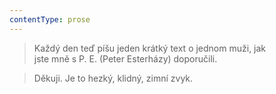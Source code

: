 ```yaml
---
contentType: prose
---
```


>   

>   

>   

> Každý den teď píšu jeden krátký text o jednom muži, jak  
> jste mně s P. E. (Peter Esterházy) doporučili.

> Děkuji. Je to hezký, klidný, zimní zvyk.
